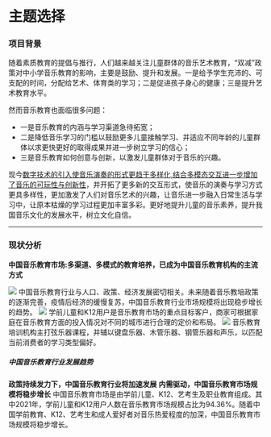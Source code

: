 # 主题选择

### **项目背景**

随着素质教育的提倡与推行，人们越来越关注儿童群体的音乐艺术教育，“双减”政策对中小学音乐教育的影响，主要是鼓励、提升和发展。一是给予学生充沛的、可支配的时间，分配给艺术、体育类的学习；二是促进孩子身心的健康；三是提升艺术教育水平。

然而音乐教育也面临很多问题：

- 一是音乐教育的内涵与学习渠道急待拓宽；
- 二是降低音乐学习的门槛以鼓励更多儿童接触学习、并适应不同年龄的儿童群体以求更快更好的取得成果并进一步树立学习的信心；
- 三是音乐教育如何创意与创新，以激发儿童群体对于音乐的兴趣。

现今<u>数字技术的引入使音乐演奏的形式更趋于多样化,结合多模态交互进一步增加了音乐的可玩性与创新性</u>，并开拓了更多新的交互形式，使音乐的演奏与学习方式更具多样性，更加激发了人们对音乐艺术的兴趣，让音乐进一步融入日常生活与学习中，让原本枯燥的学习过程更加丰富多彩。更好地提升儿童的音乐素养，提升我国音乐文化的发展水平，树立文化自信。

------

### 现状分析
**中国音乐教育市场:多渠道、多模式的教育培养，已成为中国音乐教育机构的主流方式**

<img src="img/2/1.jpg">
中国音乐教育行业与人口、政策、经济发展密切相关。未来随着音乐教培政策的逐渐完善，疫情后经济的缓慢复苏，中国音乐教育行业市场规模将出现稳步增长的趋势。

<img src="img/2/2.jpg">
学前儿童和K12用户是音乐教育市场的重点目标客户，商家可根据家庭在音乐教育方面的投入情况对不同的城市进行合理的定价和布局。

<img src="img/2/2.jpg">
音乐教育培训机构主打弦乐器课程，并辅以键盘乐器、木管乐器、钢管乐器和声乐，以匹配当前消费者的学习类型偏好。

##### 中国音乐教育行业发展趋势
**政策持续发力下，中国音乐教育行业将加速发展**
**内需驱动，中国音乐教育市场规模将稳步增长**
中国音乐教育市场是由学前儿童、K12、艺考生及职业教育组成。其中2021年，学前儿童和K12用户人数在音乐教育市场规模占比为94.36%。随着中国学前教育、K12、艺考生和成人爱好者对音乐热爱程度的加深，中国音乐教育市场规模将稳步增长。
 